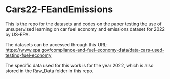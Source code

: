 # Cars22-FEandEmissions
This is the repo for the datasets and codes on the paper testing the use of unsupervised learning on car fuel economy and emissions dataset for 2022 by US-EPA.

The datasets can be accessed through this URL: https://www.epa.gov/compliance-and-fuel-economy-data/data-cars-used-testing-fuel-economy

The specific data used for this work is for the year 2022, which is also stored in the Raw_Data folder in this repo.
